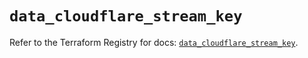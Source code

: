 # `data_cloudflare_stream_key`

Refer to the Terraform Registry for docs: [`data_cloudflare_stream_key`](https://registry.terraform.io/providers/cloudflare/cloudflare/5.10.0/docs/data-sources/stream_key).
